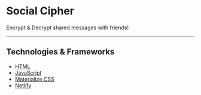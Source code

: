 # Social Cipher

Encrypt &amp; Decrypt shared messages with friends!

---

## Technologies & Frameworks

- [HTML](https://developer.mozilla.org/en-US/docs/Web/HTML)
- [JavaScript](https://www.javascript.com/)
- [Materialize CSS](https://materializecss.com/)
- [Netlify](https://app.netlify.com/)
